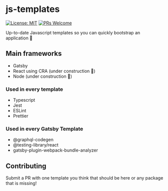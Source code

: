 # js-templates

[![License: MIT](https://img.shields.io/badge/License-MIT-yellow.svg)](https://opensource.org/licenses/MIT)
[![PRs Welcome](https://img.shields.io/badge/PRs-welcome-brightgreen.svg)](http://makeapullrequest.com)

Up-to-date Javascript templates so you can quickly bootstrap an application 🚀

## Main frameworks

- Gatsby
- React using CRA (under construction 👷)
- Node (under construction 👷)

### Used in every template

- Typescript
- Jest
- ESLint
- Prettier

### Used in every Gatsby Template

- @graphql-codegen
- @testing-library/react
- gatsby-plugin-webpack-bundle-analyzer

## Contributing

Submit a PR with one template you think that should be here or any package that is missing!
